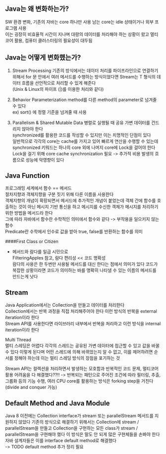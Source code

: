 ## Java는 왜 변화하는가?
SW 환경 변화, 기존의 자바는 core 하나만 사용
남는 core는 idle 상태이거나 외부 프로그램 사용
<br>이는 굉장히 비효율적 시간이 지나며 대량의 데이터를 처리해야 하는 상황이 왔고 멀티코어 활용, 컴퓨터 클러스터링의 필요성이 대두됨

## Java는 어떻게 변화했는가?
1. Stream Processing
기존의 방식에서는 데이터 처리를 파이프라인으로 연결하기 위해서 for 문 안에서 여러 메서드를 수행하는 방식이었다면
Stream<T>는 T 형식의 데이터 흐름을 선언적으로 처리할 수 있게 해준다
<br>(Unix & Linux의 파이프 (|)를 이용한 처리와 같다)

2. Behavior Parameterization
method를 다른 method의 parameter로 넘겨줄 수 있다
<br>ex) sort() 에 정렬 기준을 넘겨줄 때 사용

3. Parallelism & Shared Mutable Data
병렬로 실행될 때 공유 가변 데이터를 건드리지 않아야 한다
<br>synchronized를 활용한 코드를 작성할 수 있지만 이는 치명적인 단점이 있다
<br>일반적으로 각각의 core는 cache를 가지고 있어 빠르게 연산을 수행할 수 있는데 synchronized 키워드는 하나의 core 외에 나머지 core에 Lock을 걸어야 한다
Lock을 걸기 위해 core cache synchronization 필요 -> 추가적 비용 발생의 흐름으로 성능에 악영향이 있다

## Java Function
프로그래밍 세계에서 함수 == 메서드
<br>절차지향과 객체지향을 구분 짓기 위해 다른 이름을 사용한다
<br>객체지향의 개념이 확장되면서 메서드에 추가적인 개념이 붙었는데 객체 간에 함수를 호출하는 것이 아닌 메시지 기반 통신을 하고 메시지를 수신한 객체가 메시지를 처리하기 위한 방법을 메서드라 한다
<br>그에 따라 자바에서 함수란 수학적인 의미에서 함수와 같다 -> 부작용을 일으키지 않는 함수
<br>Predicate란 수학에서 인수로 값을 받아 true, false를 반환하는 함수를 의미

####First Class or Citizen
- 메서드와 람다를 일급 시민으로
<br>FilteringApples 참고, 람다 편리성 << 코드 명확성
<br>람다의 사용은 한 두번만 사용될 메서드를 대신 한다는 점에서 의미가 있다 코드가 복잡한 상황이라면 코드가 의미하는 바를 명확히 나타낼 수 있는 이름의 메서드를 만드는게 낫다 

## Stream
Java Application에서는 Collection을 만들고 데이터를 처리한다
<br>Collection에서는 반복 과정을 직접 처리해주어야 한다 
이런 방식의 반복을 external iteration이라 한다
<br> Stream API를 사용한다면 라이브러리 내부에서 반복을 처리하고 이런 방식을 internal iteration이라 한다

Multi Thread
<br>멀티 스레딩은 어렵다 각각의 스레드는 공유된 가변 데이터에 접근할 수 있고 값을 바꿀 수 있다 이렇게 된다며 어떤 스레드에 의해 바뀌었는지 알 수 없고, 이를 제어하려면 순서를 정해야 하는데 이는 멀티 스레딩 방식의 장점을 포기하는 것

Stream API는 컬렉션을 처리하면서 발생하는 모호함과 반복적인 코드 문제, 멀티코어 활용 어려움을 다 해결했다??!!
-> 반복되는 패턴으로 주어진 조건에 따라 필터링, 추출, 그룹화 등의 기능 수행, 여러 CPU core를 활용하는 방식은 forking step을 거친다 (divide and conquer 가능)

## Default Method and Java Module
Java 8 이전에는 Collection interface가 stream 또는 parallelStream 메서드를 지원하지 않았다 기존의 방식으로 해결하기 위해서는 Collection에 stream / parallelStream을 만들고 Collection을 구현하는 모든 class가 stream / parallelStream을 구현해야 했다 
이 방식은 말도 안 되게 많은 구현체들을 손봐야 한다
<br>자바 설계자들은 이를 interface default method로 해결했다
<br>-> TODO default method 추가 정리 필요
